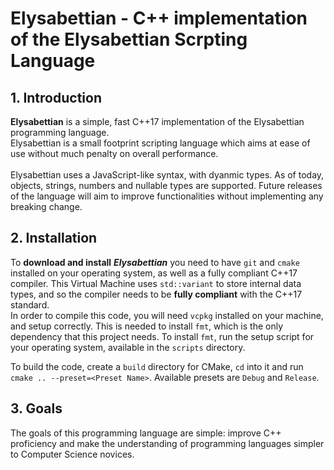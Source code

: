 # Elysabettian - C++ implementation of the Elysabettian Scrpting Language

## 1. Introduction
**Elysabettian** is a simple, fast C++17 implementation of the Elysabettian programming language.<br>
Elysabettian is a small footprint scripting language which aims at ease of use without much penalty on overall performance.<br><br>
Elysabettian uses a JavaScript-like syntax, with dyanmic types. As of today, objects, strings, numbers and nullable types are supported. Future releases of the language will aim to improve functionalities without implementing any breaking change.
## 2. Installation
To **download and install** ***Elysabettian*** you need to have ```git``` and ```cmake``` installed on your operating system, as well as a fully compliant C++17 compiler. This Virtual Machine uses ```std::variant``` to store internal data types, and so the compiler needs to be **fully compliant** with the C++17 standard.  
In order to compile this code, you will need ```vcpkg``` installed on your machine, and setup correctly. This is needed to install ```fmt```, which is the only dependency that this project needs. To install ```fmt```, run the setup script for your operating system, available in the ```scripts``` directory.  

To build the code, create a ```build``` directory for CMake, ```cd``` into it and run ```cmake .. --preset=<Preset Name>```. Available presets are ```Debug``` and ```Release```.
## 3. Goals
The goals of this programming language are simple: improve C++ proficiency and make the understanding of programming languages simpler to Computer Science novices.
